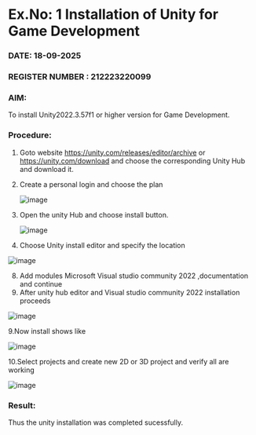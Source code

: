 # Ex.No: 1  Installation of Unity for Game Development
### DATE: 18-09-2025                                                                            
### REGISTER NUMBER : 212223220099
### AIM: 
To install Unity2022.3.57f1 or higher version for Game Development.
### Procedure:
1. Goto website https://unity.com/releases/editor/archive or https://unity.com/download  and choose the corresponding Unity Hub and download it.
2. Create a personal login and choose the plan
   
   ![image](https://github.com/user-attachments/assets/f6a2db46-908f-4a91-b63d-794af5cb35d8)
   
4. Open the unity Hub and choose install button.
   
   ![image](https://github.com/user-attachments/assets/ecbd5e46-cd02-4966-a470-4833e05c2574)
   
6. Choose Unity install editor and specify the location
   
 ![image](https://github.com/user-attachments/assets/d9e882d1-a73e-4704-a554-2ea4eb1964c7)

8.  Add modules Microsoft Visual studio community 2022 ,documentation and continue
9.  After unity hub editor and  Visual studio community 2022 installation proceeds
   
   ![image](https://github.com/user-attachments/assets/4425bc37-99c3-4fc6-b887-da5366ae9860)
   
9.Now install shows like 

![image](https://github.com/user-attachments/assets/7e1dd5c5-4398-4c10-89cd-5f0442f49c59)

10.Select projects and create new 2D or 3D project and verify all are working

![image](https://github.com/user-attachments/assets/c902763e-4ba5-42b7-8251-a74db9ba5a42)


### Result:
Thus the unity installation was completed sucessfully.


